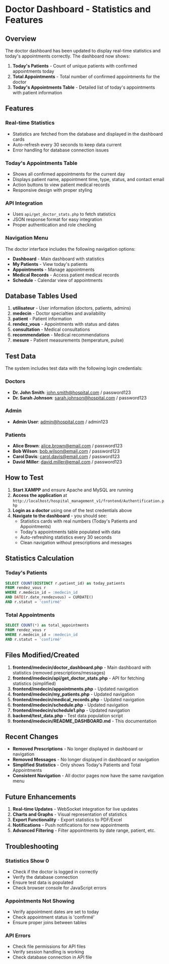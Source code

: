 # Doctor Dashboard - Statistics and Features

## Overview
The doctor dashboard has been updated to display real-time statistics and today's appointments correctly. The dashboard now shows:

1. **Today's Patients** - Count of unique patients with confirmed appointments today
2. **Total Appointments** - Total number of confirmed appointments for the doctor
3. **Today's Appointments Table** - Detailed list of today's appointments with patient information

## Features

### Real-time Statistics
- Statistics are fetched from the database and displayed in the dashboard cards
- Auto-refresh every 30 seconds to keep data current
- Error handling for database connection issues

### Today's Appointments Table
- Shows all confirmed appointments for the current day
- Displays patient name, appointment time, type, status, and contact email
- Action buttons to view patient medical records
- Responsive design with proper styling

### API Integration
- Uses `api/get_doctor_stats.php` to fetch statistics
- JSON response format for easy integration
- Proper authentication and role checking

### Navigation Menu
The doctor interface includes the following navigation options:
- **Dashboard** - Main dashboard with statistics
- **My Patients** - View today's patients
- **Appointments** - Manage appointments
- **Medical Records** - Access patient medical records
- **Schedule** - Calendar view of appointments

## Database Tables Used

1. **utilisateur** - User information (doctors, patients, admins)
2. **medecin** - Doctor specialties and availability
3. **patient** - Patient information
4. **rendez_vous** - Appointments with status and dates
5. **consultation** - Medical consultations
6. **recommendation** - Medical recommendations
7. **mesure** - Patient measurements (temperature, pulse)

## Test Data

The system includes test data with the following login credentials:

### Doctors
- **Dr. John Smith**: john.smith@hospital.com / password123
- **Dr. Sarah Johnson**: sarah.johnson@hospital.com / password123

### Admin
- **Admin User**: admin@hospital.com / admin123

### Patients
- **Alice Brown**: alice.brown@email.com / password123
- **Bob Wilson**: bob.wilson@email.com / password123
- **Carol Davis**: carol.davis@email.com / password123
- **David Miller**: david.miller@email.com / password123

## How to Test

1. **Start XAMPP** and ensure Apache and MySQL are running
2. **Access the application** at `http://localhost/hospital_management_v1/frontend/Authentification.php`
3. **Login as a doctor** using one of the test credentials above
4. **Navigate to the dashboard** - you should see:
   - Statistics cards with real numbers (Today's Patients and Appointments)
   - Today's appointments table populated with data
   - Auto-refreshing statistics every 30 seconds
   - Clean navigation without prescriptions and messages

## Statistics Calculation

### Today's Patients
```sql
SELECT COUNT(DISTINCT r.patient_id) as today_patients
FROM rendez_vous r
WHERE r.medecin_id = :medecin_id 
AND DATE(r.date_rendezvous) = CURDATE()
AND r.statut = 'confirmé'
```

### Total Appointments
```sql
SELECT COUNT(*) as total_appointments
FROM rendez_vous r
WHERE r.medecin_id = :medecin_id 
AND r.statut = 'confirmé'
```

## Files Modified/Created

1. **frontend/medecin/doctor_dashboard.php** - Main dashboard with statistics (removed prescriptions/messages)
2. **frontend/medecin/api/get_doctor_stats.php** - API for fetching statistics (simplified)
3. **frontend/medecin/appointments.php** - Updated navigation
4. **frontend/medecin/my_patients.php** - Updated navigation
5. **frontend/medecin/medical_records.php** - Updated navigation
6. **frontend/medecin/schedule.php** - Updated navigation
7. **frontend/medecin/schedule1.php** - Updated navigation
8. **backend/test_data.php** - Test data population script
9. **frontend/medecin/README_DASHBOARD.md** - This documentation

## Recent Changes

- **Removed Prescriptions** - No longer displayed in dashboard or navigation
- **Removed Messages** - No longer displayed in dashboard or navigation
- **Simplified Statistics** - Only shows Today's Patients and Total Appointments
- **Consistent Navigation** - All doctor pages now have the same navigation menu

## Future Enhancements

1. **Real-time Updates** - WebSocket integration for live updates
2. **Charts and Graphs** - Visual representation of statistics
3. **Export Functionality** - Export statistics to PDF/Excel
4. **Notifications** - Push notifications for new appointments
5. **Advanced Filtering** - Filter appointments by date range, patient, etc.

## Troubleshooting

### Statistics Show 0
- Check if the doctor is logged in correctly
- Verify the database connection
- Ensure test data is populated
- Check browser console for JavaScript errors

### Appointments Not Showing
- Verify appointment dates are set to today
- Check appointment status is 'confirmé'
- Ensure proper joins between tables

### API Errors
- Check file permissions for API files
- Verify session handling is working
- Check database connection in API file 